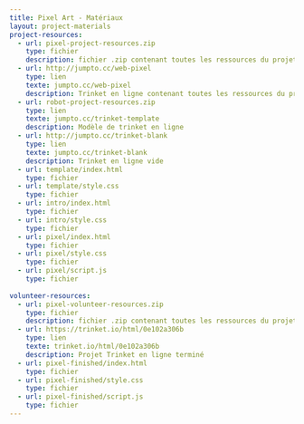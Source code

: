```yaml
---
title: Pixel Art - Matériaux
layout: project-materials
project-resources:
  - url: pixel-project-resources.zip
    type: fichier
    description: fichier .zip contenant toutes les ressources du projet
  - url: http://jumpto.cc/web-pixel
    type: lien
    texte: jumpto.cc/web-pixel
    description: Trinket en ligne contenant toutes les ressources du projet 'Pixel art'
  - url: robot-project-resources.zip
    type: lien
    texte: jumpto.cc/trinket-template
    description: Modèle de trinket en ligne
  - url: http://jumpto.cc/trinket-blank
    type: lien
    texte: jumpto.cc/trinket-blank
    description: Trinket en ligne vide
  - url: template/index.html
    type: fichier
  - url: template/style.css
    type: fichier
  - url: intro/index.html
    type: fichier
  - url: intro/style.css
    type: fichier
  - url: pixel/index.html
    type: fichier
  - url: pixel/style.css
    type: fichier
  - url: pixel/script.js
    type: fichier
  
volunteer-resources:
  - url: pixel-volunteer-resources.zip
    type: fichier
    description: fichier .zip contenant toutes les ressources du projet terminé
  - url: https://trinket.io/html/0e102a306b
    type: lien
    texte: trinket.io/html/0e102a306b
    description: Projet Trinket en ligne terminé
  - url: pixel-finished/index.html
    type: fichier
  - url: pixel-finished/style.css
    type: fichier
  - url: pixel-finished/script.js
    type: fichier
---
```

